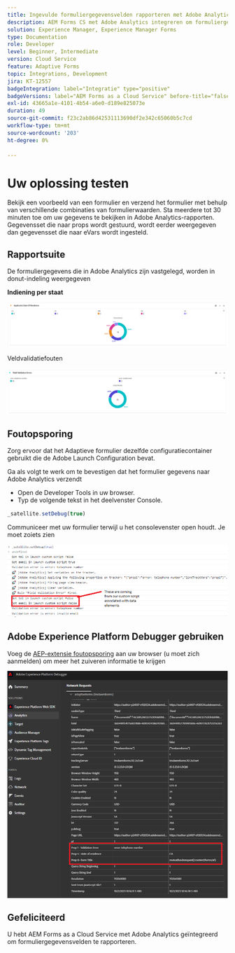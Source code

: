 ```yaml
---
title: Ingevulde formuliergegevensvelden rapporteren met Adobe Analytics
description: AEM Forms CS met Adobe Analytics integreren om formuliergegevensvelden te rapporteren
solution: Experience Manager, Experience Manager Forms
type: Documentation
role: Developer
level: Beginner, Intermediate
version: Cloud Service
feature: Adaptive Forms
topic: Integrations, Development
jira: KT-12557
badgeIntegration: label="Integratie" type="positive"
badgeVersions: label="AEM Forms as a Cloud Service" before-title="false"
exl-id: 43665a1e-4101-4b54-a6e0-d189e825073e
duration: 49
source-git-commit: f23c2ab86d42531113690df2e342c65060b5c7cd
workflow-type: tm+mt
source-wordcount: '203'
ht-degree: 0%

---
```


# Uw oplossing testen

Bekijk een voorbeeld van een formulier en verzend het formulier met behulp van verschillende combinaties van formulierwaarden. Sta meerdere tot 30 minuten toe om uw gegevens te bekijken in Adobe Analytics-rapporten. Gegevensset die naar props wordt gestuurd, wordt eerder weergegeven dan gegevensset die naar eVars wordt ingesteld.

## Rapportsuite

De formuliergegevens die in Adobe Analytics zijn vastgelegd, worden in donut-indeling weergegeven

**Indiening per staat**

![applicantsbystate](assets/donut.png)

Veldvalidatiefouten

![field-validation-error](assets/donut-field-validation.png)

## Foutopsporing

Zorg ervoor dat het Adaptieve formulier dezelfde configuratiecontainer gebruikt die de Adobe Launch Configuration bevat.

Ga als volgt te werk om te bevestigen dat het formulier gegevens naar Adobe Analytics verzendt

* Open de Developer Tools in uw browser.
* Typ de volgende tekst in het deelvenster Console.

```javascript
_satellite.setDebug(true)
```

Communiceer met uw formulier terwijl u het consolevenster open houdt. Je moet zoiets zien

![console-debug](assets/debug.png)

## Adobe Experience Platform Debugger gebruiken

Voeg de [AEP-extensie foutopsporing](https://experienceleague.adobe.com/docs/experience-platform/debugger/home.html) aan uw browser (u moet zich aanmelden) om meer het zuiveren informatie te krijgen

![platform-debugger](assets/platform-debugger.png)

## Gefeliciteerd

U hebt AEM Forms as a Cloud Service met Adobe Analytics geïntegreerd om formuliergegevensvelden te rapporteren.